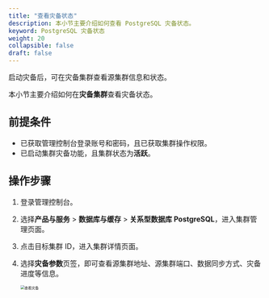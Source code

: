 ```yaml
---
title: "查看灾备状态"
description: 本小节主要介绍如何查看 PostgreSQL 灾备状态。 
keyword: PostgreSQL 灾备状态
weight: 20
collapsible: false
draft: false
---
```


启动灾备后，可在灾备集群查看源集群信息和状态。

本小节主要介绍如何在**灾备集群**查看灾备状态。

## 前提条件

- 已获取管理控制台登录账号和密码，且已获取集群操作权限。
- 已启动集群灾备功能，且集群状态为**活跃**。

## 操作步骤

1. 登录管理控制台。
2. 选择**产品与服务** > **数据库与缓存** > **关系型数据库 PostgreSQL**，进入集群管理页面。
3. 点击目标集群 ID，进入集群详情页面。
4. 选择**灾备参数**页签，即可查看源集群地址、源集群端口、数据同步方式、灾备进度等信息。
   
   <img src="../../../_images/check_dr.png" alt="查看灾备" style="zoom:50%;" />
